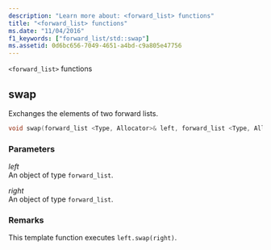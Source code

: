 ```yaml
---
description: "Learn more about: <forward_list> functions"
title: "<forward_list> functions"
ms.date: "11/04/2016"
f1_keywords: ["forward_list/std::swap"]
ms.assetid: 0d6bc656-7049-4651-a4bd-c9a805e47756
---
```

`<forward_list>` functions

## <a name="swap"></a> swap

Exchanges the elements of two forward lists.

```cpp
void swap(forward_list <Type, Allocator>& left, forward_list <Type, Allocator>& right);
```

### Parameters

*left*\
An object of type `forward_list`.

*right*\
An object of type `forward_list`.

### Remarks

This template function executes `left.swap(right)`.
